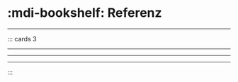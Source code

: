 # :mdi-bookshelf: Referenz
---

::: cards 3
<v-book name="microbit"></v-book>
***
<v-book name="python"></v-book>
***
<v-book name="pgzero"></v-book>
***
<v-book name="thonny"></v-book>
:::
